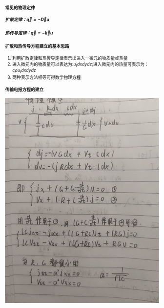 #### 常见的物理定律
##### 扩散定律：$\vec q=-D\nabla u$
##### 热传导定律：$\vec q=- k\nabla u$
#### 扩散和热传导方程建立的基本思路
1. 利用扩散定律和热传导定律表示出进入一微元的物质量或热量
2. 进入微元内的物质量可以表达为:$u_tdxdydz$;进入微元内的热量可表示为：$c \rho u_tdxdydz$
3. 两种表示方法相等可得数学物理方程
   
#### 传输电报方程的建立
![](images/电报方程.jpg)
